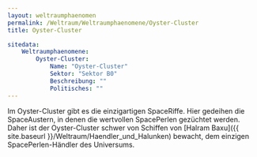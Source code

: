```yaml
---
layout: weltraumphaenomen
permalink: /Weltraum/Weltraumphaenomene/Oyster-Cluster
title: Oyster-Cluster

sitedata:
    Weltraumphaenomene:
        Oyster-Cluster:
            Name: "Oyster-Cluster"
            Sektor: "Sektor B0"
            Beschreibung: ""
            Politisches: ""
---
```




Im Oyster-Cluster gibt es die einzigartigen SpaceRiffe. Hier gedeihen die SpaceAustern, in denen die wertvollen SpacePerlen gezüchtet werden. Daher ist der Oyster-Cluster schwer von Schiffen von [Halram Baxu]({{ site.baseurl }}/Weltraum/Haendler_und_Halunken) bewacht, dem einzigen SpacePerlen-Händler des Universums.

